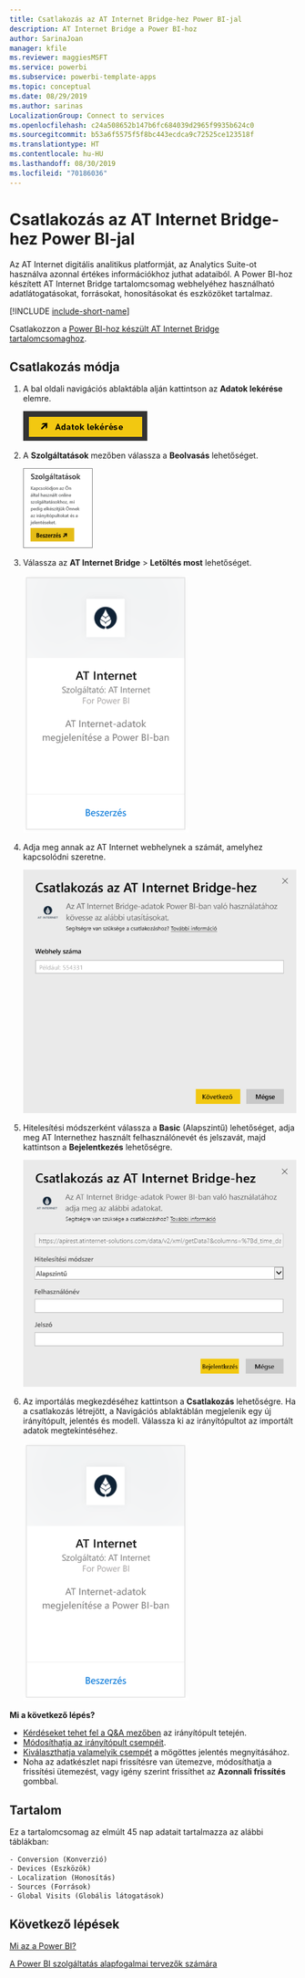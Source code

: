 ```yaml
---
title: Csatlakozás az AT Internet Bridge-hez Power BI-jal
description: AT Internet Bridge a Power BI-hoz
author: SarinaJoan
manager: kfile
ms.reviewer: maggiesMSFT
ms.service: powerbi
ms.subservice: powerbi-template-apps
ms.topic: conceptual
ms.date: 08/29/2019
ms.author: sarinas
LocalizationGroup: Connect to services
ms.openlocfilehash: c24a508652b147b6fc684039d2965f9935b624c0
ms.sourcegitcommit: b53a6f5575f5f8bc443ecdca9c72525ce123518f
ms.translationtype: HT
ms.contentlocale: hu-HU
ms.lasthandoff: 08/30/2019
ms.locfileid: "70186036"
---
```

# <a name="connect-to-at-internet-bridge-with-power-bi"></a>Csatlakozás az AT Internet Bridge-hez Power BI-jal
Az AT Internet digitális analitikus platformját, az Analytics Suite-ot használva azonnal értékes információkhoz juthat adataiból. A Power BI-hoz készített AT Internet Bridge tartalomcsomag webhelyéhez használható adatlátogatásokat, forrásokat, honosításokat és eszközöket tartalmaz.

[!INCLUDE [include-short-name](./includes/service-deprecate-content-packs.md)]

Csatlakozzon a [Power BI-hoz készült AT Internet Bridge tartalomcsomaghoz](https://app.powerbi.com/getdata/services/at-internet-bridge).

## <a name="how-to-connect"></a>Csatlakozás módja
1. A bal oldali navigációs ablaktábla alján kattintson az **Adatok lekérése** elemre.
   
   ![](media/service-connect-to-at-internet/pbi_getdata.png) 
2. A **Szolgáltatások** mezőben válassza a **Beolvasás** lehetőséget.
   
   ![](media/service-connect-to-at-internet/pbi_getservices.png) 
3. Válassza az **AT Internet Bridge** \> **Letöltés most** lehetőséget.
   
   ![](media/service-connect-to-at-internet/atinternet.png)
4. Adja meg annak az AT Internet webhelynek a számát, amelyhez kapcsolódni szeretne.
   
   ![](media/service-connect-to-at-internet/params.png)
5. Hitelesítési módszerként válassza a **Basic** (Alapszintű) lehetőséget, adja meg AT Internethez használt felhasználónevét és jelszavát, majd kattintson a **Bejelentkezés** lehetőségre.
   
   ![](media/service-connect-to-at-internet/creds.png)
6. Az importálás megkezdéséhez kattintson a **Csatlakozás** lehetőségre. Ha a csatlakozás létrejött, a Navigációs ablaktáblán megjelenik egy új irányítópult, jelentés és modell. Válassza ki az irányítópultot az importált adatok megtekintéséhez.
   
    ![](media/service-connect-to-at-internet/atinternet.png)

**Mi a következő lépés?**

* [Kérdéseket tehet fel a Q&A mezőben](consumer/end-user-q-and-a.md) az irányítópult tetején.
* [Módosíthatja az irányítópult csempéit](service-dashboard-edit-tile.md).
* [Kiválaszthatja valamelyik csempét](consumer/end-user-tiles.md) a mögöttes jelentés megnyitásához.
* Noha az adatkészlet napi frissítésre van ütemezve, módosíthatja a frissítési ütemezést, vagy igény szerint frissíthet az **Azonnali frissítés** gombbal.

## <a name="whats-included"></a>Tartalom
Ez a tartalomcsomag az elmúlt 45 nap adatait tartalmazza az alábbi táblákban:  

    - Conversion (Konverzió)  
    - Devices (Eszközök)  
    - Localization (Honosítás)  
    - Sources (Források)  
    - Global Visits (Globális látogatások)  

## <a name="next-steps"></a>Következő lépések
[Mi az a Power BI?](power-bi-overview.md)

[A Power BI szolgáltatás alapfogalmai tervezők számára](service-basic-concepts.md)

